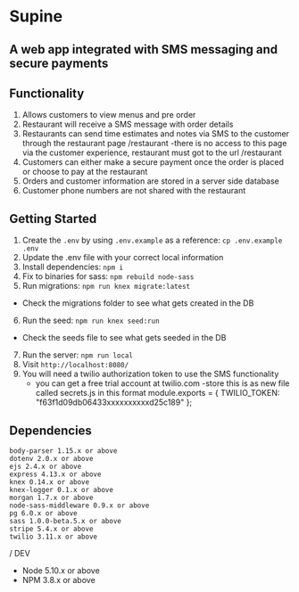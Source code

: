 # Supine

## A web app integrated with SMS messaging and secure payments

## Functionality
1. Allows customers to view menus and pre order 
2. Restaurant will receive a SMS message with order details
3. Restaurants can send time estimates and notes via SMS to the customer through the restaurant page /restaurant 
    -there is no access to this page via the customer experience, restaurant must got to the url /restaurant
4. Customers can either make a secure payment once the order is placed or choose to pay at the restaurant
5. Orders and customer information are stored in a server side database
6. Customer phone numbers are not shared with the restaurant 

## Getting Started

1. Create the `.env` by using `.env.example` as a reference: `cp .env.example .env`
2. Update the .env file with your correct local information
3. Install dependencies: `npm i`
4. Fix to binaries for sass: `npm rebuild node-sass`
5. Run migrations: `npm run knex migrate:latest`
  - Check the migrations folder to see what gets created in the DB
6. Run the seed: `npm run knex seed:run`
  - Check the seeds file to see what gets seeded in the DB
7. Run the server: `npm run local`
8. Visit `http://localhost:8080/`
9.  You will need a twilio authorization token to use the SMS functionality
    - you can get a free trial account at twilio.com
    -store this is as new file called secrets.js in this format
        module.exports = {
         TWILIO_TOKEN: "f63f1d09db06433xxxxxxxxxxd25c189"
        };


## Dependencies
    body-parser 1.15.x or above
    dotenv 2.0.x or above
    ejs 2.4.x or above
    express 4.13.x or above
    knex 0.14.x or above
    knex-logger 0.1.x or above
    morgan 1.7.x or above
    node-sass-middleware 0.9.x or above
    pg 6.0.x or above
    sass 1.0.0-beta.5.x or above
    stripe 5.4.x or above
    twilio 3.11.x or above

/ DEV
- Node 5.10.x or above
- NPM 3.8.x or above
